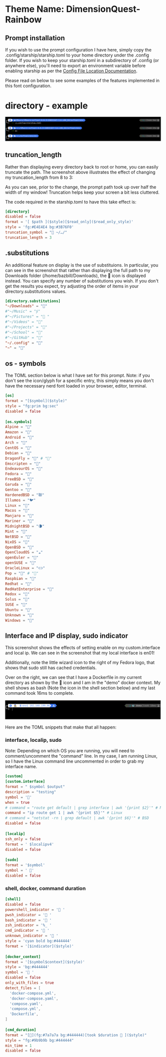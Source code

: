 # Theme Name: DimensionQuest-Rainbow

## Prompt installation

If you wish to use the prompt configuration I have here, simply copy the .config/starship/starship.toml to your home directory under the .config folder. If you wish to keep your starship.toml in a subdirectory of .config (or anywhere else), you'll need to export an environment variable before enabling starship as per the [Config File Location Documentation](https://starship.rs/config/).


Please read on below to see some examples of the features implemented in this font configuration.

# directory -  example

![truncation_length](images/starship_truncation_sample.png)

## truncation_length
Rather than displaying every directory back to root or home, you can easily truncate the path. The screenshot above illustrates the effect of changing my truncation_length from 8 to 3:

As you can see, prior to the change, the prompt path took up over half the width of my window! Truncation helps keep your screen a bit less cluttered.

The code required in the starship.toml to have this take effect is:

```toml
[directory]
disabled = false
format = '[ $path ]($style)[$read_only]($read_only_style)'
style = 'fg:#E4E4E4 bg:#3B76F0'
truncation_symbol = " ~/…/"
truncation_length = 3 
```

##  .substitutions

An additional feature on display is the use of substituions. In particular, you can see in the screenshot that rather than displaying the full path to my Downloads folder (/home/bazbill/Downloads), the  icon is displayed instead. You can specify any number of substitutions you wish. If you don't get the results you expect, try adjusting the order of items in your directory.substitutions values.

```toml
[directory.substitutions]
"~/Downloads" = ""
#"~/Music" = ""
#"~/Pictures" = " "
#"~/Videos" = ""
#"~/Projects" = "󱌢"
#"~/School" = "󰑴"
#"~/GitHub" = ""
"~/.config" = ""
"~" = ""
```

## os - symbols

The TOML section below is what I have set for this prompt. Note: if you don't see the icon/glyph for a specific entry, this simply means you don't have the necessary nerd font loaded in your browser, editor, terminal.

```toml
[os]
format = "[$symbol]($style)"
style = "fg:prim bg:sec"
disabled = false

[os.symbols]
Alpine = ""
Amazon = ""
Android = ""
Arch = ""
CentOS = ""
Debian = ""
DragonFly = "🐉" # ""
Emscripten = "🔗"
EndeavourOS = ""
Fedora = ""
FreeBSD = ""
Garuda = ""
Gentoo = ""
HardenedBSD = "聯"
Illumos = "🐦"
Linux = ""
Macos = ""
Manjaro = ""
Mariner = ""
MidnightBSD = "🌘"
Mint = ""
NetBSD = ""
NixOS = ""
OpenBSD = "" 
OpenCloudOS = "☁️"
openEuler = ""
openSUSE = ""
OracleLinux = "⊂⊃"
Pop = "" # ""
Raspbian = ""
Redhat = ""
RedHatEnterprise = ""
Redox = "🧪"
Solus = ""
SUSE = ""
Ubuntu = ""
Unknown = ""
Windows = ""
```

## Interface and IP display, sudo indicator

This screenshot shows the effects of setting enable on my custom.interface and local ip. We can see in the screenshot that my local interface is en01!

Additionally, note the little wizard icon to the right of my Fedora logo, that shows that sudo still has cached credentials.

Over on the right, we can see that I have a Dockerfile in my current directory as shown by the 🐳 icon and I am in the "demo" docker context. My shell shows as bash (Note the icon in the shell section below) and my last command took 16ms to complete.

![truncation_length](images/sudo-interface-ip-docker.png)

Here are the TOML snippets that make that all happen:

### interface, localip, sudo

Note: Depending on which OS you are running, you will need to comment/uncomment the "command" line. In my case, I am running Linux, so I have the Linux command line uncommented in order to grab my interface name.

```toml
[custom]
[custom.interface]
format = " $symbol $output"
description = "testing"
symbol = '󰩠'
when = true
# command = "route get default | grep interface | awk '{print $2}'" # MacOS
command = "ip route get 1 | awk '{print $5}'" # Linux
# command = "netstat -rn | grep default | awk '{print $6}'" # BSD
disabled = false

[localip]
ssh_only = false
format = ' $localipv4'
disabled = false

[sudo]
format = '$symbol'
symbol = ' 🧙'
disabled = false
```

### shell, docker, command duration

```toml
[shell]
disabled = false
powershell_indicator = ' '
pwsh_indicator = ' '
bash_indicator = ' '
zsh_indicator = '%_ '
cmd_indicator = ' '
unknown_indicator = ' '
style = 'cyan bold bg:#444444'
format = '[$indicator]($style)'

[docker_context]
format = '[$symbol$context]($style)'
style = 'bg:#444444'
symbol = '🐳 '
disabled = false
only_with_files = true
detect_files = [
  'docker-compose.yml',
  'docker-compose.yaml',
  'compose.yaml',
  'compose.yml',
  'Dockerfile',
]

[cmd_duration]
format = "[](fg:#7a7a7a bg:#444444)[took $duration  ]($style)"
style = "fg:#9b9b9b bg:#444444"
min_time = 1
disabled = false
```